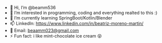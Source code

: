- 👋 Hi, I’m @beamm536
- 👀 I’m interested in programming, coding and everything realted to this :)
- 🌱 I’m currently learning SpringBoot/Kotlin/Blender
- 📫 LinkedIn: https://www.linkedin.com/in/beatriz-moreno-martin/
- 📨 Email: beaamm023@gmail.com
- ⚡ Fun fact: i like mint-chocolate ice cream 😝


